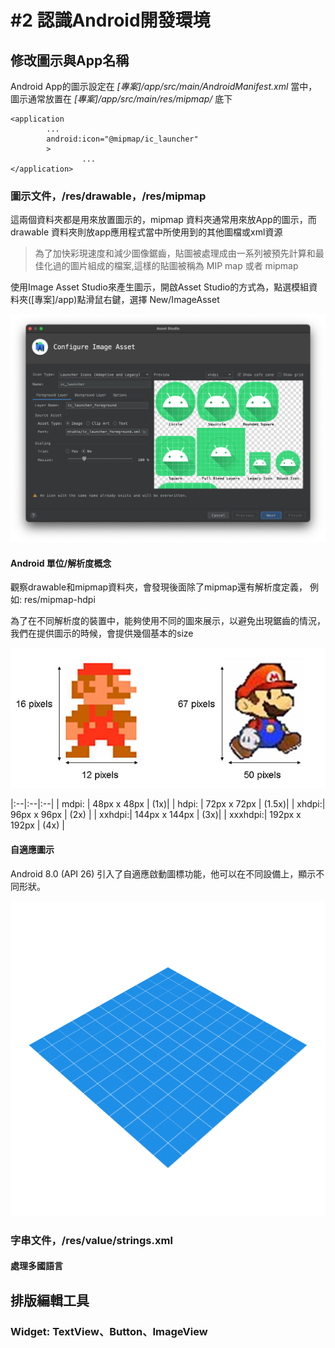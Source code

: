 # \#2 認識Android開發環境

## 修改圖示與App名稱

Android App的圖示設定在 *\[專案\]/app/src/main/AndroidManifest.xml*  當中，圖示通常放置在 *\[專案\]/app/src/main/res/mipmap/* 底下

```markup
<application
        ...
        android:icon="@mipmap/ic_launcher"
        >
                ...
</application>
```


### 圖示文件，/res/drawable，/res/mipmap

這兩個資料夾都是用來放置圖示的，mipmap 資料夾通常用來放App的圖示，而drawable 資料夾則放app應用程式當中所使用到的其他圖檔或xml資源

> 為了加快彩現速度和減少圖像鋸齒，貼圖被處理成由一系列被預先計算和最佳化過的圖片組成的檔案,這樣的貼圖被稱為 MIP map 或者 mipmap

使用Image Asset Studio來產生圖示，開啟Asset Studio的方式為，點選模組資料夾([專案]/app)點滑鼠右鍵，選擇 New/ImageAsset

![Image asset](./images/week2/imageasset.png)

#### Android 單位/解析度概念

觀察drawable和mipmap資料夾，會發現後面除了mipmap還有解析度定義， 例如: res/mipmap-hdpi

為了在不同解析度的裝置中，能夠使用不同的圖來展示，以避免出現鋸齒的情況，我們在提供圖示的時候，會提供幾個基本的size

![Low pixel vs. high pixel](./images/week2/games_img004.jpg)


|:--|:--|:--|
| mdpi: | 48px x 48px | (1x)| 
| hdpi: | 72px x 72px | (1.5x)|
| xhdpi:| 96px x 96px | (2x) |
| xxhdpi:|   144px x 144px | (3x)|
| xxxhdpi:|  192px x 192px | (4x) |

#### 自適應圖示

Android 8.0 (API 26) 引入了自適應啟動圖標功能，他可以在不同設備上，顯示不同形狀。

![](./images/week2/NB_Icon_Layers_3D_03_ext.gif)


### 字串文件，/res/value/strings.xml

#### 處理多國語言

## 排版編輯工具

### Widget: TextView、Button、ImageView

